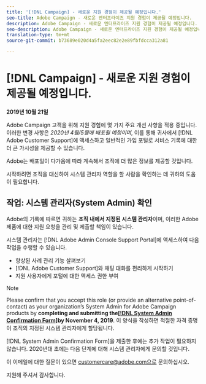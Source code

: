 ```yaml
---
title: '[!DNL Campaign] - 새로운 지원 경험이 제공될 예정입니다.'
seo-title: Adobe Campaign - 새로운 엔터프라이즈 지원 경험이 제공될 예정입니다.
description: Adobe Campaign - 새로운 엔터프라이즈 지원 경험이 제공될 예정입니다.
seo-description: Adobe Campaign - 새로운 엔터프라이즈 지원 경험이 제공될 예정입니다.
translation-type: tm+mt
source-git-commit: b73689e020d4a5fa2eec82e2e89fbfdcca312a81

---
```



# [!DNL Campaign] - 새로운 지원 경험이 제공될 예정입니다.

**2019년 10월 21일**

Adobe Campaign 고객을 위해 지원 경험에 몇 가지 주요 개선 사항을 적용 중입니다. 이러한 변경 사항은 *2020년 4월/5월에 배포될 예정이며*, 이를 통해 귀사에서 [!DNL Adobe Customer Support]에 액세스하고 일반적인 가입 포털로 서비스 기록에 대한 더 큰 가시성을 제공할 수 있습니다.

Adobe는 배포일이 다가옴에 따라 계속해서 조직에 더 많은 정보를 제공할 것입니다.

시작하려면 조직을 대신하여 시스템 관리자 역할을 할 사람을 확인하는 데 귀하의 도움이 필요합니다.

## 작업: 시스템 관리자(System Admin) 확인

Adobe의 기록에 따르면 귀하는 **조직 내에서 지정된 시스템 관리자**&#x200B;이며, 이러한 Adobe 제품에 대한 지원 요청을 관리 및 제출할 책임이 있습니다.

시스템 관리자는 [!DNL Adobe Admin Console Support Portal]에 액세스하여 다음 작업을 수행할 수 있습니다.

* 향상된 사례 관리 기능 살펴보기
* [!DNL Adobe Customer Support]와 채팅 대화를 편리하게 시작하기
* 지원 사용자에게 포털에 대한 액세스 권한 부여

>[!NOTE]
>Please confirm that you accept this role (or provide an alternative point-of-contact) as your organization’s System Admin for Adobe Campaign products by **completing and submitting the[[!DNL System Admin Confirmation Form]](https://adobe.allegiancetech.com/cgi-bin/qwebcorporate.dll?idx=SSSVH6)by November 4, 2019**.
>이 양식을 작성하면 적절한 자격 증명이 조직의 지정된 시스템 관리자에게 할당됩니다.

[!DNL System Admin Confirmation Form]을 제출한 후에는 추가 작업이 필요하지 않습니다. 2020년대 초에는 다음 단계에 대해 시스템 관리자에게 문의할 것입니다.

이 이메일에 대한 질문이 있으면 customercare@adobe.com으로 문의하십시오.

지원해 주셔서 감사합니다.
